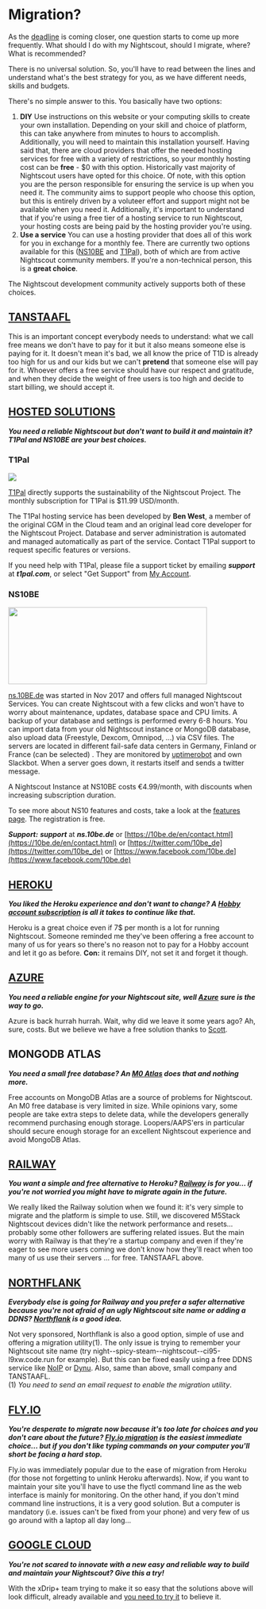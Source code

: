 # Migration?

As the [deadline](https://blog.heroku.com/next-chapter) is coming closer, one question starts to come up more frequently. What should I do with my Nightscout, should I migrate, where? What is recommended?

There is no universal solution. So, you'll have to read between the lines and understand what's the best strategy for you, as we have different needs, skills and budgets.

There's no simple answer to this. You basically have two options:

1. **DIY** Use instructions on this website or your computing skills to create your own installation. Depending on your skill and choice of platform, this can take anywhere from minutes to hours to accomplish. Additionally, you will need to maintain this installation yourself. Having said that, there are cloud providers that offer the needed hosting services for free with a variety of restrictions, so your monthly hosting cost can be **free** - $0 with this option. Historically vast majority of Nightscout users have opted for this choice. Of note, with this option you are the person responsible for ensuring the service is up when you need it. The community aims to support people who choose this option, but this is entirely driven by a voluteer effort and support might not be available when you need it. Additionally, it's important to understand that if you're using a free tier of a hosting service to run Nightscout, your hosting costs are being paid by the hosting provider you're using.
2. **Use a service** You can use a hosting provider that does all of this work for you in exchange for a monthly fee. There are currently two options available for this ([NS10BE](#ns10be) and [T1Pal](#t1pal)), both of which are from active Nightscout community members. If you're a non-technical person, this is a **great choice**.

The Nightscout development community actively supports both of these choices.

## **[TANSTAAFL](https://en.wiktionary.org/wiki/TANSTAAFL)**

This is an important concept everybody needs to understand: what we call free means we don't have to pay for it but it also means someone else is paying for it. It doesn't mean it's bad, we all know the price of T1D is already too high for us and our kids but we can't **pretend** that someone else will pay for it. Whoever offers a free service should have our respect and gratitude, and when they decide the weight of free users is too high and decide to start billing, we should accept it.

## [**HOSTED SOLUTIONS**](https://nightscout.github.io/#nightscout-as-a-service)

***You need a reliable Nightscout but don't want to build it and maintain it? T1Pal and NS10BE are your best choices.***

### T1Pal

![](https://t1pal.com/media/t1pal/t1_pal_bear_bw.png)

[T1Pal](https://t1pal.com) directly supports the sustainability of the Nightscout Project. The monthly subscription for T1Pal is $11.99 USD/month.

The T1Pal hosting service has been developed by **Ben West**, a member of the original CGM in the Cloud team and an original lead core developer for the Nightscout Project. Database and server administration is automated and managed automatically as part of the service. Contact T1Pal support to request specific features or versions.

If you need help with T1Pal, please file a support ticket by emailing ***support*** at ***t1pal.com***, or select "Get Support" from [My Account](https://www.t1pal.com/account/).


### NS10BE

<img src="https://ns.10be.de/templates/images/ns.10be.de-logo_halb_klein.jpg" width="400" height="155">

[ns.10BE.de](https://ns.10be.de/) was started in Nov 2017 and offers full managed Nightscout Services. You can create Nightscout with a few clicks and won't have to worry about maintenance, updates, database space and CPU limits. A backup of your database and settings is performed every 6-8 hours. You can import data from your old Nightscout instance or MongoDB database, also upload data (Freestyle, Dexcom, Omnipod, ...) via CSV files. The servers are located in different fail-safe data centers in Germany, Finland or France (can be selected) . They are monitored by [uptimerobot](https://ns.10be.de/en/status.html) and own Slackbot. When a server goes down, it restarts itself and sends a twitter message.

A Nightscout Instance at NS10BE costs €4.99/month, with discounts when increasing subscription duration.

To see more about NS10 features and costs, take a look at the [features page](https://10be.de/en/pricing.html). The registration is free.

***Support:*** ***support*** at ***ns.10be.de*** or [https://10be.de/en/contact.html](https://10be.de/en/contact.html) or [https://twitter.com/10be_de](https://twitter.com/10be_de) or [https://www.facebook.com/10be.de](https://www.facebook.com/10be.de)


## **[HEROKU]()**

***You liked the Heroku experience and don't want to change? A [Hobby account subscription](../hobbyplan) is all it takes to continue like that.***

Heroku is a great choice even if 7$ per month is a lot for running Nightscout. Someone reminded me they've been offering a free account to many of us for years so there's no reason not to pay for a Hobby account and let it go as before. **Con:** it remains DIY, not set it and forget it though.

## **[AZURE]()**

***You need a reliable engine for your Nightscout site, well [Azure](../../azure/migrate) sure is the way to go.***

Azure is back hurrah hurrah. Wait, why did we leave it some years ago? Ah, sure, costs. But we believe we have a free solution thanks to [Scott](https://www.youtube.com/watch?v=EDADrteGBnY).

## **MONGODB ATLAS**

***You need a small free database? An [M0 Atlas](../../mongodb/atlas) does that and nothing more.***

Free accounts on MongoDB Atlas are a source of problems for Nightscout.  An M0 free database is very limited in size.  While opinions vary, some people are take extra steps to delete data, while the developers generally recommend purchasing enough storage.
Loopers/AAPS'ers in particular should secure enough
storage for an excellent Nightscout experience and avoid MongoDB Atlas.

## **[RAILWAY]()**

***You want a simple and free alternative to Heroku? [Railway](../../railway/migration) is for you... if you're not worried you might have to migrate again in the future.***

We really liked the Railway solution when we found it: it's very simple to migrate and the platform is simple to use. Still, we discovered M5Stack Nightscout devices didn't like the network performance and resets... probably some other followers are suffering related issues. But the main worry with Railway is that they're a startup company and even if they're eager to see more users coming we don't know how they'll react when too many of us use their servers ... for free. TANSTAAFL above.

## **[NORTHFLANK]()**

***Everybody else is going for Railway and you prefer a safer alternative because you're not afraid of an ugly Nightscout site name or adding a DDNS? [Northflank](../../northflank/migrate) is a good idea.***

Not very sponsored, Northflank is also a good option, simple of use and offering a migration utility(1). The only issue is trying to remember your Nightscout site name (try night--spicy-steam--nightscout--ci95-l9xw.code.run for example). But this can be fixed easily using a free DDNS service like [NoIP](https://www.noip.com/) or [Dynu](https://www.dynu.com/). Also, same than above, small company and TANSTAAFL.  
(1) *You need to send an email request to enable the migration utility*.

## [**FLY.IO**]()

***You're desperate to migrate now because it's too late for choices and you don't care about the future? [Fly.io migration](../../fly.io/migrate) is the easiest immediate choice... but if you don't like typing commands on your computer you'll short be facing a hard stop.***

Fly.io was immediately popular due to the ease of migration from Heroku (for those not forgetting to unlink Heroku afterwards). Now, if you want to maintain your site you'll have to use the flyctl command line as the web interface is mainly for monitoring. On the other hand, if you don't mind command line instructions, it is a very good solution. But a computer is mandatory (i.e. issues can't be fixed from your phone) and very few of us go around with a laptop all day long...

## [**GOOGLE CLOUD**](https://navid200.github.io/xDrip/docs/Nightscout/GoogleCloud)

***You're not scared to innovate with a new easy and reliable way to build and maintain your Nightscout? Give this a try!***

With the xDrip+ team trying to make it so easy that the solutions above will look difficult, already available and [you need to try it](https://navid200.github.io/xDrip/docs/Nightscout/GoogleCloud) to believe it. 

</br>
